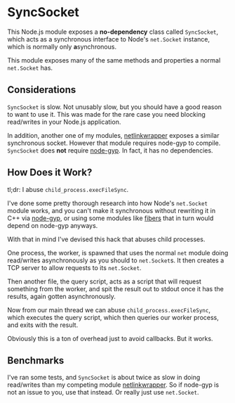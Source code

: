 # SyncSocket

This Node.js module exposes a **no-dependency** class called `SyncSocket`, which acts as a synchronous interface to Node's `net.Socket` instance, which is normally only **a**synchronous.

This module exposes many of the same methods and properties a normal `net.Socket` has.

## Considerations

`SyncSocket` is slow. Not unusably slow, but you should have a good reason to want to use it. This was made for the rare case you need blocking read/writes in your Node.js application.

In addition, another one of my modules, [netlinkwrapper][netlinkwrapper] exposes a similar synchronous socket. However that module requires node-gyp to compile. `SyncSocket` does **not** require [node-gyp][node-gyp]. In fact, it has no dependencies.

## How Does it Work?

tl;dr: I abuse `child_process.execFileSync`.

I've done some pretty thorough research into how Node's `net.Socket` module works, and you can't make it synchronous without rewriting it in C++ via [node-gyp][node-gyp], or using some modules like [fibers][fibers] that in turn would depend on node-gyp anyways.

With that in mind I've devised this hack that abuses child processes.

One process, the worker, is spawned that uses the normal `net` module doing read/writes asynchronously as you should to `net.Socket`s. It then creates a TCP server to allow requests to its `net.Socket`.

Then another file, the query script, acts as a script that will request something from the worker, and spit the result out to stdout once it has the results, again gotten asynchronously.

Now from our main thread we can abuse `child_process.execFileSync`, which executes the query script, which then queries our worker process, and exits with the result.

Obviously this is a ton of overhead just to avoid callbacks. But it works.

## Benchmarks

I've ran some tests, and `SyncSocket` is about twice as slow in doing read/writes than my competing module [netlinkwrapper][netlinkwrapper]. So if node-gyp is not an issue to you, use that instead. Or really just use `net.Socket`.

[netlinkwrapper]: https://github.com/JacobFischer/netlinkwrapper
[node-gyp]: https://github.com/nodejs/node-gyp
[fibers]: https://github.com/laverdet/node-fibers
